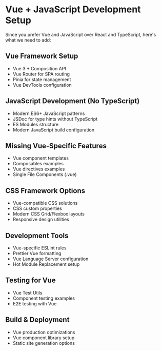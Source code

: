 # Vue + JavaScript Development Setup

Since you prefer Vue and JavaScript over React and TypeScript, here's what we need to add:

## Vue Framework Setup
- Vue 3 + Composition API
- Vue Router for SPA routing
- Pinia for state management
- Vue DevTools configuration

## JavaScript Development (No TypeScript)
- Modern ES6+ JavaScript patterns
- JSDoc for type hints without TypeScript
- ES Modules structure
- Modern JavaScript build configuration

## Missing Vue-Specific Features
- Vue component templates
- Composables examples
- Vue directives examples
- Single File Components (.vue)

## CSS Framework Options
- Vue-compatible CSS solutions
- CSS custom properties
- Modern CSS Grid/Flexbox layouts
- Responsive design utilities

## Development Tools
- Vue-specific ESLint rules
- Prettier Vue formatting
- Vue Language Server configuration
- Hot Module Replacement setup

## Testing for Vue
- Vue Test Utils
- Component testing examples
- E2E testing with Vue

## Build & Deployment
- Vue production optimizations
- Vue component library setup
- Static site generation options
